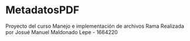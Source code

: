 # MetadatosPDF
Proyecto del curso Manejo e implementación de archivos
Rama Realizada por Josué Manuel Maldonado  Lepe - 1664220
